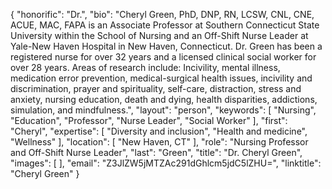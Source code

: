{
  "honorific": "Dr.",
  "bio": "Cheryl Green, PhD, DNP, RN, LCSW, CNL, CNE, ACUE, MAC, FAPA is an Associate Professor at Southern Connecticut State University within the School of Nursing and an Off-Shift Nurse Leader at Yale-New Haven Hospital in New Haven, Connecticut. Dr. Green has been a registered nurse for over 32 years and a licensed clinical social worker for over 28 years. Areas of research include: Incivility, mental illness, medication error prevention, medical-surgical health issues, incivility and discrimination, prayer and spirituality, self-care, distraction, stress and anxiety, nursing education, death and dying, health disparities, addictions, simulation, and mindfulness.",
  "layout": "person",
  "keywords": [
    "Nursing",
    "Education",
    "Professor",
    "Nurse Leader",
    "Social Worker"
  ],
  "first": "Cheryl",
  "expertise": [
    "Diversity and inclusion",
    "Health and medicine",
    "Wellness"
  ],
  "location": [
    "New Haven, CT"
  ],
  "role": "Nursing Professor and Off-Shift Nurse Leader",
  "last": "Green",
  "title": "Dr. Cheryl Green",
  "images": [
  ],
  "email": "Z3JlZW5jMTZAc291dGhlcm5jdC5lZHU=",
  "linktitle": "Cheryl Green"
}
